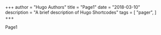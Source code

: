 +++
author = "Hugo Authors"
title = "Page1"
date = "2018-03-10"
description = "A brief description of Hugo Shortcodes"
tags = [
    "pager",
]
+++

Page1